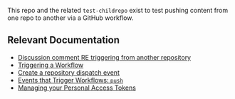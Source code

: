 This repo and the related `test-childrepo` exist to test pushing content from one repo to another
via a GitHub workflow.

## Relevant Documentation

- [Discussion comment RE triggering from another repository](https://github.com/orgs/community/discussions/26323#discussioncomment-3251443)
- [Triggering a Workflow](https://docs.github.com/en/actions/using-workflows/triggering-a-workflow)
- [Create a repository dispatch event](https://docs.github.com/en/rest/repos/repos?apiVersion=2022-11-28#create-a-repository-dispatch-event)
- [Events that Trigger Workflows: `push`](https://docs.github.com/en/actions/using-workflows/events-that-trigger-workflows#push)
- [Managing your Personal Access Tokens](https://docs.github.com/en/authentication/keeping-your-account-and-data-secure/managing-your-personal-access-tokens)
